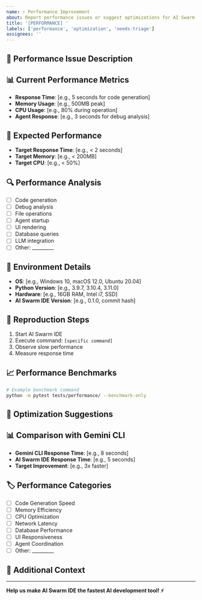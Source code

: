 ```yaml
---
name: ⚡ Performance Improvement
about: Report performance issues or suggest optimizations for AI Swarm IDE
title: '[PERFORMANCE] '
labels: ['performance', 'optimization', 'needs-triage']
assignees: ''
---
```


## 🐌 **Performance Issue Description**
<!-- Describe the performance problem you're experiencing -->

## 📊 **Current Performance Metrics**
<!-- What are the current performance characteristics? -->
- **Response Time**: [e.g., 5 seconds for code generation]
- **Memory Usage**: [e.g., 500MB peak]
- **CPU Usage**: [e.g., 80% during operation]
- **Agent Response**: [e.g., 3 seconds for debug analysis]

## 🎯 **Expected Performance**
<!-- What performance level do you expect? -->
- **Target Response Time**: [e.g., < 2 seconds]
- **Target Memory**: [e.g., < 200MB]
- **Target CPU**: [e.g., < 50%]

## 🔍 **Performance Analysis**
<!-- What specific operations are slow? -->
- [ ] Code generation
- [ ] Debug analysis
- [ ] File operations
- [ ] Agent startup
- [ ] UI rendering
- [ ] Database queries
- [ ] LLM integration
- [ ] Other: _________

## 📱 **Environment Details**
- **OS**: [e.g., Windows 10, macOS 12.0, Ubuntu 20.04]
- **Python Version**: [e.g., 3.9.7, 3.10.4, 3.11.0]
- **Hardware**: [e.g., 16GB RAM, Intel i7, SSD]
- **AI Swarm IDE Version**: [e.g., 0.1.0, commit hash]

## 🧪 **Reproduction Steps**
<!-- How can we reproduce this performance issue? -->
1. Start AI Swarm IDE
2. Execute command: `[specific command]`
3. Observe slow performance
4. Measure response time

## 📈 **Performance Benchmarks**
<!-- Run performance tests and share results -->
```bash
# Example benchmark command
python -m pytest tests/performance/ --benchmark-only
```

## 🔧 **Optimization Suggestions**
<!-- Any ideas for improving performance? -->

## 📊 **Comparison with Gemini CLI**
<!-- How does this compare to Gemini CLI performance? -->
- **Gemini CLI Response Time**: [e.g., 8 seconds]
- **AI Swarm IDE Response Time**: [e.g., 5 seconds]
- **Target Improvement**: [e.g., 3x faster]

## 🏷️ **Performance Categories**
<!-- Categorize the performance issue -->
- [ ] Code Generation Speed
- [ ] Memory Efficiency
- [ ] CPU Optimization
- [ ] Network Latency
- [ ] Database Performance
- [ ] UI Responsiveness
- [ ] Agent Coordination
- [ ] Other: _________

## 📝 **Additional Context**
<!-- Any other information about the performance issue -->

---

**Help us make AI Swarm IDE the fastest AI development tool! ⚡**

